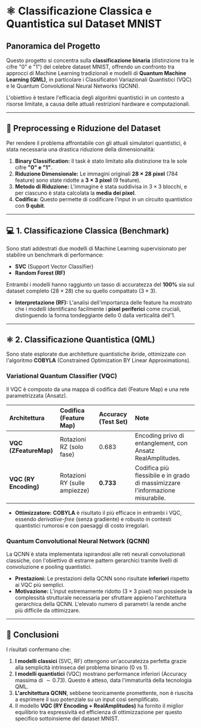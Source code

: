 # ⚛️ Classificazione Classica e Quantistica sul Dataset MNIST

## Panoramica del Progetto

Questo progetto si concentra sulla **classificazione binaria** (distinzione tra le cifre "0" e "1") del celebre dataset MNIST, offrendo un confronto tra approcci di Machine Learning tradizionali e modelli di **Quantum Machine Learning (QML)**, in particolare i Classificatori Variazionali Quantistici (VQC) e le Quantum Convolutional Neural Networks (QCNN).

L'obiettivo è testare l'efficacia degli algoritmi quantistici in un contesto a risorse limitate, a causa delle attuali restrizioni hardware e computazionali.

---

## 💾 Preprocessing e Riduzione del Dataset

Per rendere il problema affrontabile con gli attuali simulatori quantistici, è stata necessaria una drastica riduzione della dimensionalità:

1.  **Binary Classification:** Il task è stato limitato alla distinzione tra le sole cifre **"0" e "1"**.
2.  **Riduzione Dimensionale:** Le immagini originali **$28 \times 28$ pixel** (784 feature) sono state ridotte a **$3 \times 3$ pixel** (9 feature).
3.  **Metodo di Riduzione:** L'immagine è stata suddivisa in $3 \times 3$ blocchi, e per ciascuno è stata calcolata la **media dei pixel**.
4.  **Codifica:** Questo permette di codificare l'input in un circuito quantistico con **9 qubit**.

---

## 💻 1. Classificazione Classica (Benchmark)

Sono stati addestrati due modelli di Machine Learning supervisionato per stabilire un benchmark di performance:

* **SVC** (Support Vector Classifier)
* **Random Forest (RF)**

Entrambi i modelli hanno raggiunto un tasso di accuratezza del **100%** sia sul dataset completo ($28 \times 28$) che su quello compattato ($3 \times 3$).

* **Interpretazione (RF):** L'analisi dell'importanza delle feature ha mostrato che i modelli identificano facilmente i **pixel periferici** come cruciali, distinguendo la forma tondeggiante dello 0 dalla verticalità dell'1.

---

## ⚛️ 2. Classificazione Quantistica (QML)

Sono state esplorate due architetture quantistiche ibride, ottimizzate con l'algoritmo **COBYLA** (Constrained Optimization BY Linear Approximations).

### Variational Quantum Classifier (VQC)

Il VQC è composto da una mappa di codifica dati (Feature Map) e una rete parametrizzata (Ansatz).

| Architettura | Codifica (Feature Map) | Accuracy (Test Set) | Note |
| :--- | :--- | :--- | :--- |
| **VQC (ZFeatureMap)** | Rotazioni RZ (solo fase) | $0.683$ | Encoding privo di entanglement, con Ansatz RealAmplitudes. |
| **VQC (RY Encoding)** | Rotazioni RY (sulle ampiezze) | $\mathbf{0.733}$ | Codifica più flessibile e in grado di massimizzare l'informazione misurabile. |

* **Ottimizzatore:** **COBYLA** è risultato il più efficace in entrambi i VQC, essendo *derivative-free* (senza gradiente) e robusto in contesti quantistici rumorosi e con paesaggi di costo irregolari.

### Quantum Convolutional Neural Network (QCNN)

La QCNN è stata implementata ispirandosi alle reti neurali convoluzionali classiche, con l'obiettivo di estrarre pattern gerarchici tramite livelli di convoluzione e pooling quantistici.

* **Prestazioni:** Le prestazioni della QCNN sono risultate **inferiori** rispetto ai VQC più semplici.
* **Motivazione:** L'input estremamente ridotto ($3 \times 3$ pixel) non possiede la complessità strutturale necessaria per sfruttare appieno l'architettura gerarchica della QCNN. L'elevato numero di parametri la rende anche più difficile da ottimizzare.

---

## 🔬 Conclusioni

I risultati confermano che:

1.  **I modelli classici** (SVC, RF) ottengono un'accuratezza perfetta grazie alla semplicità intrinseca del problema binario (0 vs 1).
2.  **I modelli quantistici** (VQC) mostrano performance inferiori (Accuracy massima di $\sim 0.73$). Questo è atteso, data l'immaturità della tecnologia QML.
3.  **L'architettura QCNN**, sebbene teoricamente promettente, non è riuscita a esprimere il suo potenziale su un input così semplificato.
4.  Il modello **VQC (RY Encoding + RealAmplitudes)** ha fornito il miglior equilibrio tra espressività ed efficienza di ottimizzazione per questo specifico sottoinsieme del dataset MNIST.
